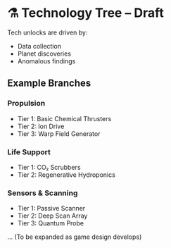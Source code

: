 # ⚗️ Technology Tree – Draft

Tech unlocks are driven by:
- Data collection
- Planet discoveries
- Anomalous findings

## Example Branches

### Propulsion
- Tier 1: Basic Chemical Thrusters
- Tier 2: Ion Drive
- Tier 3: Warp Field Generator

### Life Support
- Tier 1: CO₂ Scrubbers
- Tier 2: Regenerative Hydroponics

### Sensors & Scanning
- Tier 1: Passive Scanner
- Tier 2: Deep Scan Array
- Tier 3: Quantum Probe

... (To be expanded as game design develops)